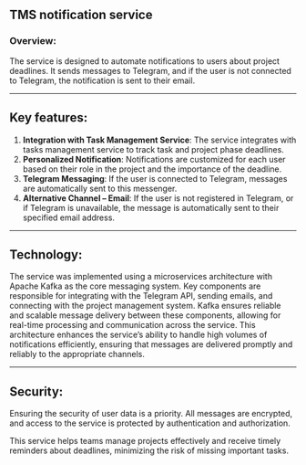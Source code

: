 ## TMS notification service

### Overview:
The service is designed to automate notifications to users about 
project deadlines. It sends messages to Telegram, and if the user
is not connected to Telegram, the notification is sent to their email.

***

## Key features:
1. **Integration with Task Management Service**:
The service integrates with tasks management service to 
track task and project phase deadlines.
2.  **Personalized Notification**:
    Notifications are customized for each user based on their role in the project
and the importance of the deadline.
3. **Telegram Messaging**:
   If the user is connected to Telegram, messages are automatically sent to this messenger.
4. **Alternative Channel – Email**:
   If the user is not registered in Telegram, or if Telegram is unavailable, the message 
is automatically sent to their specified email address.

***

## Technology:
The service was implemented using a microservices architecture
with Apache Kafka as the core messaging system. Key components
are responsible for integrating with the Telegram API, sending 
emails, and connecting with the project management system. Kafka
ensures reliable and scalable message delivery between these 
components, allowing for real-time processing and communication
across the service. This architecture enhances the service’s 
ability to handle high volumes of notifications efficiently, 
ensuring that messages are delivered promptly and reliably
to the appropriate channels.

***
## Security:
Ensuring the security of user data is a priority.
All messages are encrypted, and access to the service is protected 
by authentication and authorization.

This service helps teams manage projects effectively 
and receive timely reminders about deadlines, minimizing
the risk of missing important tasks.